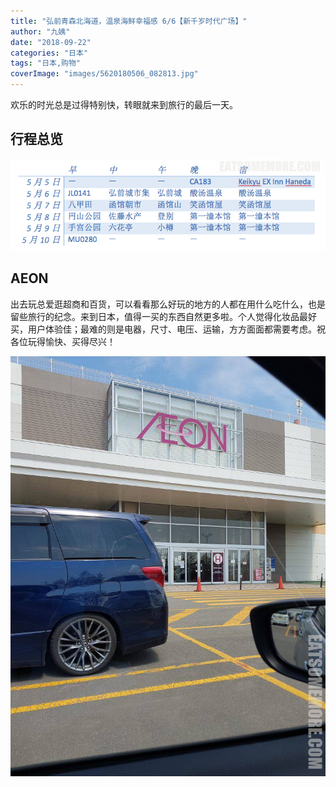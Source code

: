 ```yaml
---
title: "弘前青森北海道，温泉海鲜幸福感 6/6【新千岁时代广场】"
author: "九姨"
date: "2018-09-22"
categories: "日本"
tags: "日本,购物"
coverImage: "images/5620180506_082813.jpg"
---
```


欢乐的时光总是过得特别快，转眼就来到旅行的最后一天。

## 行程总览

![](images/Screen-Shot-2018-08-20-at-21.02.09.png)

## AEON

出去玩总爱逛超商和百货，可以看看那么好玩的地方的人都在用什么吃什么，也是留些旅行的纪念。来到日本，值得一买的东西自然更多啦。个人觉得化妆品最好买，用户体验佳；最难的则是电器，尺寸、电压、运输，方方面面都需要考虑。祝各位玩得愉快、买得尽兴！

![](images/51020180510_100840-e1534792799372.jpg)
